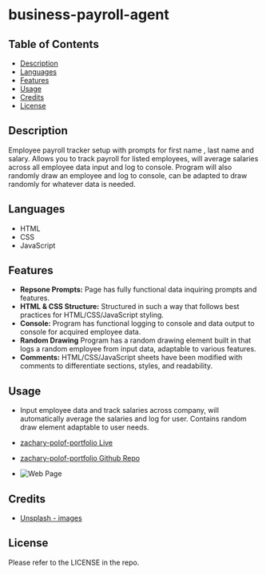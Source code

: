 # business-payroll-agent

## Table of Contents

* [Description](#description)
* [Languages](#languages)
* [Features](#features)
* [Usage](#usage)
* [Credits](#credits)
* [License](#license)  


## Description

Employee payroll tracker setup with prompts for first name , last name and salary. Allows you to track payroll for listed employees, will average salaries across all employee data input and log to console. Program will also randomly draw an employee and log to console, can be adapted to draw randomly for whatever data is needed.

## Languages

* HTML
* CSS
* JavaScript

## Features

* **Repsone Prompts:** Page has fully functional data inquiring prompts and features.
* **HTML & CSS Structure:** Structured in such a way that follows best practices for HTML/CSS/JavaScript styling.
* **Console:** Program has functional logging to console and data output to console for acquired employee data.
* **Random Drawing** Program has a random drawing element built in that logs a random employee from input data, adaptable to various features.
* **Comments:** HTML/CSS/JavaScript sheets have been modified with comments to differentiate sections, styles, and readability.

## Usage

* Input employee data and track salaries across company, will automatically average the salaries and log for user. Contains random draw element adaptable to user needs.

* [zachary-polof-portfolio Live](https://ivionsters.github.io/zachary-polof-portfolio/)

* [zachary-polof-portfolio Github Repo](https://github.com/IVIonsters/zachary-polof-portfolio)

* ![Web Page](/assets/images/webpagescreenshot.png)

## Credits

* [Unsplash - images](https://unsplash.com/)

## License

Please refer to the LICENSE in the repo.